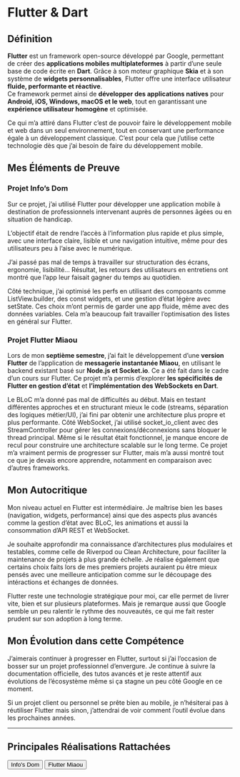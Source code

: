 # Flutter & Dart

## Définition
**Flutter** est un framework open-source développé par Google, permettant de créer des **applications mobiles multiplateformes** à partir d’une seule base de code écrite en **Dart**. Grâce à son moteur graphique **Skia** et à son système de **widgets personnalisables**, Flutter offre une interface utilisateur **fluide, performante et réactive**.  
Ce framework permet ainsi de **développer des applications natives** pour **Android, iOS, Windows, macOS et le web**, tout en garantissant une **expérience utilisateur homogène** et optimisée.

Ce qui m’a attiré dans Flutter c’est de pouvoir faire le développement mobile et web dans un seul environnement, tout en conservant une performance égale à un développement classique. C’est pour cela que j’utilise cette technologie dès que j’ai besoin de faire du développement mobile.

## Mes Éléments de Preuve

###  Projet Info’s Dom  
Sur ce projet, j’ai utilisé Flutter pour développer une application mobile à destination de professionnels intervenant auprès de personnes âgées ou en situation de handicap.

L’objectif était de rendre l’accès à l’information plus rapide et plus simple, avec une interface claire, lisible et une navigation intuitive, même pour des utilisateurs peu à l’aise avec le numérique.

J’ai passé pas mal de temps à travailler sur structuration des écrans, ergonomie, lisibilité… Résultat, les retours des utilisateurs en entretiens ont montré que l’app leur faisait gagner du temps au quotidien.

Côté technique, j’ai optimisé les perfs en utilisant des composants comme ListView.builder, des const widgets, et une gestion d’état légère avec setState. Ces choix m’ont permis de garder une app fluide, même avec des données variables. Cela m’a beaucoup fait travailler l’optimisation des listes en général sur Flutter.



###  Projet Flutter Miaou  
Lors de mon **septième semestre**, j’ai fait le développement d’une **version Flutter** de l’application de **messagerie instantanée Miaou**, en utilisant le backend existant basé sur **Node.js et Socket.io**. Ce a été fait dans le cadre d’un cours sur Flutter.
Ce projet m’a permis d’explorer **les spécificités de Flutter en gestion d’état** et **l’implémentation des WebSockets en Dart**.  

Le BLoC m’a donné pas mal de difficultés au début. Mais en testant différentes approches et en structurant mieux le code (streams, séparation des logiques métier/UI), j’ai fini par obtenir une architecture plus propre et plus performante.
Côté WebSocket, j’ai utilisé socket_io_client avec des StreamController pour gérer les connexions/déconnexions sans bloquer le thread principal. Même si le résultat était fonctionnel, je manque encore de recul pour construire une architecture scalable sur le long terme.
Ce projet m’a vraiment permis de progresser sur Flutter, mais m’a aussi montré tout ce que je devais encore apprendre, notamment en comparaison avec d’autres frameworks.


## Mon Autocritique  

Mon niveau actuel en Flutter est intermédiaire. Je maîtrise bien les bases (navigation, widgets, performance) ainsi que des aspects plus avancés comme la gestion d’état avec BLoC, les animations et aussi la consommation d’API REST et WebSocket.

Je souhaite approfondir ma connaissance d’architectures plus modulaires et testables, comme celle de Riverpod ou Clean Architecture, pour faciliter la maintenance de projets à plus grande échelle.
Je réalise également que certains choix faits lors de mes premiers projets auraient pu être mieux pensés avec une meilleure anticipation comme sur le découpage des intéractions et échanges de données.

Flutter reste une technologie stratégique pour moi, car elle permet de livrer vite, bien et sur plusieurs plateformes. Mais je remarque aussi que Google semble un peu ralentir le rythme des nouveautés, ce qui me fait rester prudent sur son adoption à long terme.


## Mon Évolution dans cette Compétence  

J’aimerais continuer à progresser en Flutter, surtout si j’ai l’occasion de bosser sur un projet professionnel d’envergure.
Je continue à suivre la documentation officielle, des tutos avancés et je reste attentif aux évolutions de l’écosystème même si ça stagne un peu côté Google en ce moment.

Si un projet client ou personnel se prête bien au mobile, je n’hésiterai pas à réutiliser Flutter mais sinon, j’attendrai de voir comment l’outil évolue dans les prochaines années.

---
## Principales Réalisations Rattachées  

<script>
  import { Button } from 'flowbite-svelte';
</script>

<Button pill href="/projects/infos-dom" color="alternative">Info's Dom</Button>
<Button pill href="/projects/flutter-miaou" color="alternative">Flutter Miaou</Button>
